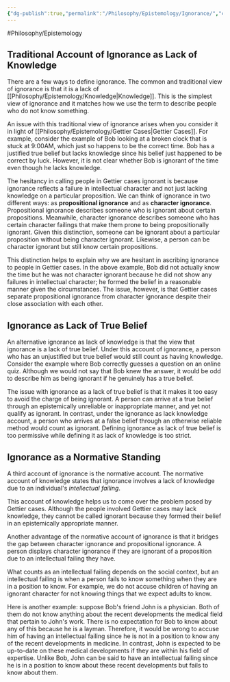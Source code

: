 ```yaml
---
{"dg-publish":true,"permalink":"/Philosophy/Epistemology/Ignorance/","created":"2024-09-01T14:18:00.918-04:00","updated":"2024-11-11T00:23:37.595-05:00"}
---
```



#Philosophy/Epistemology 
## Traditional Account of Ignorance as Lack of Knowledge

There are a few ways to define ignorance. The common and traditional view of ignorance is that it is a lack of [[Philosophy/Epistemology/Knowledge\|Knowledge]]. This is the simplest view of ignorance and it matches how we use the term to describe people who do not know something. 

An issue with this traditional view of ignorance arises when you consider it in light of [[Philosophy/Epistemology/Gettier Cases\|Gettier Cases]]. For example, consider the example of Bob looking at a broken clock that is stuck at 9:00AM, which just so happens to be the correct time. Bob has a justified true belief but lacks knowledge since his belief just happened to be correct by luck. However, it is not clear whether Bob is ignorant of the time even though he lacks knowledge.

The hesitancy in calling people in Gettier cases ignorant is because ignorance reflects a failure in intellectual character and not just lacking knowledge on a particular proposition. We can think of ignorance in two different ways: as **propositional ignorance** and as **character ignorance**. Propositional ignorance describes someone who is ignorant about certain propositions. Meanwhile, character ignorance describes someone who has certain character failings that make them prone to being propositionally ignorant. Given this distinction, someone can be ignorant about a particular proposition without being character ignorant. Likewise, a person can be character ignorant but still know certain propositions.

This distinction helps to explain why we are hesitant in ascribing ignorance to people in Gettier cases. In the above example, Bob did not actually know the time but he was not character ignorant because he did not show any failures in intellectual character; he formed the belief in a reasonable manner given the circumstances. The issue, however, is that Gettier cases separate propositional ignorance from character ignorance despite their close association with each other.

## Ignorance as Lack of True Belief

An alternative ignorance as lack of knowledge is that the view that ignorance is a lack of true belief. Under this account of ignorance, a person who has an unjustified but true belief would still count as having knowledge. Consider the example where Bob correctly guesses a question on an online quiz. Although we would not say that Bob knew the answer, it would be odd to describe him as being ignorant if he genuinely has a true belief.

The issue with ignorance as a lack of true belief is that it makes it too easy to avoid the charge of being ignorant. A person can arrive at a true belief through an epistemically unreliable or inappropriate manner, and yet not qualify as ignorant. In contrast, under the ignorance as lack knowledge account, a person who arrives at a false belief through an otherwise reliable method would count as ignorant. Defining ignorance as lack of true belief is too permissive while defining it as lack of knowledge is too strict.
## Ignorance as a Normative Standing

A third account of ignorance is the normative account. The normative account of knowledge states that ignorance involves a lack of knowledge due to an individual's *intellectual failing*.

This account of knowledge helps us to come over the problem posed by Gettier cases. Although the people involved Gettier cases may lack knowledge, they cannot be called ignorant because they formed their belief in an epistemically appropriate manner.

Another advantage of the normative account of ignorance is that it bridges the gap between character ignorance and propositional ignorance. A person displays character ignorance if they are ignorant of a proposition due to an intellectual failing they have.

What counts as an intellectual failing depends on the social context, but an intellectual failing is when a person fails to know something when they are in a position to know. For example, we do not accuse children of having an ignorant character for not knowing things that we expect adults to know. 

Here is another example: suppose Bob's friend John is a physician. Both of them do not know anything about the recent developments the medical field that pertain to John's work. There is no expectation for Bob to know about any of this because he is a layman. Therefore, it would be wrong to accuse him of having an intellectual failing since he is not in a position to know any of the recent developments in medicine. In contrast, John is expected to be up-to-date on these medical developments if they are within his field of expertise. Unlike Bob, John can be said to have an intellectual failing since he is in a position to know about these recent developments but fails to know about them. 
